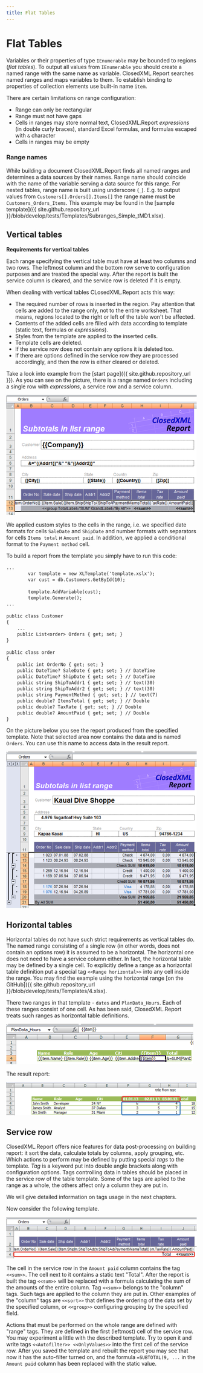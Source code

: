 ```yaml
---
title: Flat Tables
---
```


# Flat Tables

Variables or their properties of type `IEnumerable` may be bounded to regions (_flat tables_). To output all values from `IEnumerable` you should create a named range with the same name as variable. ClosedXML.Report searches named ranges and maps variables to them. To establish binding to properties of collection elements use built-in name `item`.

There are certain limitations on range configuration:
* Range can only be rectangular
* Range must not have gaps
* Cells in ranges may store normal text, ClosedXML.Report _expressions_ (in double curly braces), standard Excel formulas, and formulas escaped with `&` character
* Cells in ranges may be empty


### Range names

While building a document ClosedXML.Report finds all named ranges and determines a data sources by their names. Range name should coincide with the name of the variable serving a data source for this range. For nested tables, range name is built using underscore (`_`). E.g. to output values from `Customers[].Orders[].Items[]` the range name must be `Customers_Orders_Items`. This example may be found in the [sample template]({{ site.github.repository_url }}/blob/develop/tests/Templates/Subranges_Simple_tMD1.xlsx).


## Vertical tables

**Requirements for vertical tables**

Each range specifying the vertical table must have at least two columns and two rows. The leftmost column and the bottom row serve to configuration purposes and are treated the special way. After the report is built the service column is cleared, and the service row is deleted if it is empty.

When dealing with vertical tables CLosedXML.Report acts this way:
* The required number of rows is inserted in the region. Pay attention that cells are added to the range only, not to the entire worksheet. That means, regions located to the right or left of the table won't be affected.
* Contents of the added cells are filled with data according to template (static text, formulas or _expressions_).
* Styles from the template are applied to the inserted cells.
* Template cells are deleted.
* If the service row does not contain any options it is deleted too.
* If there are options defined in the service row they are processed accordingly, and then the row is either cleared or deleted.

Take a look into example from the [start page]({{ site.github.repository_url }}). As you can see on the picture, there is a range named `Orders` including a single row with _expressions_, a service row and a service column.

![template](../../images/flat-tables-01.png)

We applied custom styles to the cells in the range, i.e. we specified date formats for cells `SaleDate` and `ShipDate` and number formats with separators for cells `Items total` и `Amount paid`. In addition, we applied a conditional format to the `Payment method` cell.

To build a report from the template you simply have to run this code:
```
...
        var template = new XLTemplate('template.xslx');
        var cust = db.Customers.GetById(10);

        template.AddVariable(cust);
        template.Generate();
...

public class Customer
{
    ...
    public List<order> Orders { get; set; }
}

public class order
{
	public int OrderNo { get; set; } 
	public DateTime? SaleDate { get; set; } // DateTime
	public DateTime? ShipDate { get; set; } // DateTime
	public string ShipToAddr1 { get; set; } // text(30)
	public string ShipToAddr2 { get; set; } // text(30)
	public string PaymentMethod { get; set; } // text(7)
	public double? ItemsTotal { get; set; } // Double
	public double? TaxRate { get; set; } // Double
	public double? AmountPaid { get; set; } // Double
}
```

On the picture below you see the report produced from the specified template. Note that selected area now contains the data and is named `Orders`. You can use this name to access data in the result report.

![result](../../images/flat-tables-02.png)

## Horizontal tables

Horizontal tables do not have such strict requirements as vertical tables do. The named range consisting of a single row (in other words, does not contain an options row) it is assumed to be a horizontal. The horizontal one does not need to have a service column either. In fact, the horizontal table may be defined by a single cell. To explicitly define a range as a horizontal table definition put a special tag `<<Range horizontal>>` into any cell inside the range. You may find the example using the horizontal range [on the GitHub]({{ site.github.repository_url }}/blob/develop/tests/Templates/4.xlsx).

There two ranges in that template - `dates` and `PlanData_Hours`. Each of these ranges consist of one cell. As has been said, ClosedXML.Report treats such ranges as horizontal table definitions.

![horizontal template](../../images/flat-tables-03.png)

The result report:

![horizontal result](../../images/flat-tables-04.png)


## Service row

ClosedXML.Report offers nice features for data post-processing on building report: it sort the data, calculate totals by columns, apply grouping, etc. Which actions to perform may be defined by putting special _tags_ to the template. _Tag_ is a keyword put into double angle brackets along with configuration options. Tags controlling data in tables should be placed in the service row of the table template. Some of the tags are aplied to the range as a whole, the others affect only a column they are put in.

We will give detailed information on tags usage in the next chapters.

Now consider the following template. 

![simple template](../../images/flat-tables-05.png)

The cell in the service row in the `Amount paid` column contains the tag `<<sum>>`. The cell next to it contains a static text "Total". After the report is built the tag `<<sum>>` will be replaced with a formula calculating the sum of the amounts of the entire column. Tag `<<sum>>` belongs to the "column" tags. Such tags are applied to the column they are put in. Other examples of the "column" tags are `<<sort>>` that defines the ordering of the data set by the specified column, or `<<group>>` configuring grouping by the specified field.

Actions that must be performed on the whole range are defined with "range" tags. They are defined in the first (leftmost) cell of the service row. You may experiment a little with the described template. Try to open it and write tags `<<Autofilter>> <<OnlyValues>>` into the first cell of the service row. After you saved the template and rebuilt the report you may see that now it has the auto-filter turned on, and the formula `=SUBTOTAL(9, ...` in the `Amount paid` column has been replaced with the static value.